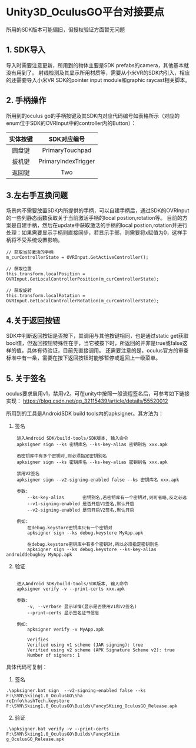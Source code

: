 # Unity3D_OculusGO平台对接要点
所用的SDK版本可能偏旧，但授权验证方面暂无问题

## 1. SDK导入
导入时需要注意更新，所用到的物体主要是SDK prefabs的camera，其他基本就没有用到了。
射线检测及其显示所用材质等，需要从小米VR的SDK内引入，相应的还需要导入小米VR SDK的pointer input module和graphic raycast相关脚本。

## 2. 手柄操作
所用到的oculus go的手柄按键及其SDK内对应代码编号如表格所示（对应的enum位于SDK的OVRInput中的controller内的Button）：

|实体按键|SDK对应编号|
|:-: | :-:|
|圆盘键|PrimaryTouchpad|
|扳机键|PrimaryIndexTrigger|
|返回键|Two|

## 3.左右手互换问题
场景内不需要放置SDK内所提供的手柄，可以自建手柄后，通过SDK的OVRInput的一些列静态函数获取关于当前激活手柄的local postion,rotation等。
目前的方案是自建手柄，然后在update中获取激活的手柄的local postion,rotation并进行处理：如果需要显示手柄则直接同步，若显示手部，则需要将x赋值为0，这样手柄将不受系统设置影响。
```
// 获取当前激活的手柄
m_curControllerState = OVRInput.GetActiveController();

// 获取位置
this.transform.localPosition = OVRInput.GetLocalControllerPosition(m_curControllerState);

// 获取旋转
this.transform.localRotation = OVRInput.GetLocalControllerRotation(m_curControllerState);

```
## 4.关于返回按钮
SDK中判断返回按钮是否按下，其调用与其他按键相同，也是通过static get获取bool值，但返回按钮特殊性在于，当它被按下时，所返回的并非是true或false这样的值，具体有待验证，目前先直接调用。
还需要注意的是，oculus官方的审查标准中有一条，需要在按下返回按钮时能够暂停或返回上一级菜单。

## 5. 关于签名
oculus要求启用v1，禁用v2。可在unity中按照一般流程签名后，可参考如下链接实现：
https://blog.csdn.net/qq_32115439/article/details/55520012

所用到的工具是AndroidSDK build tools内的apksigner。其方法为：

1. 签名
```
    进入Android SDK/build-tools/SDK版本, 输入命令
    apksigner sign --ks 密钥库名 --ks-key-alias 密钥别名 xxx.apk

    若密钥库中有多个密钥对,则必须指定密钥别名
    apksigner sign --ks 密钥库名 --ks-key-alias 密钥别名 xxx.apk

    禁用V2签名
    apksigner sign --v2-signing-enabled false --ks 密钥库名 xxx.apk

    参数:
        --ks-key-alias       密钥别名,若密钥库有一个密钥对,则可省略,反之必选
        --v1-signing-enabled 是否开启V1签名,默认开启
        --v2-signing-enabled 是否开启V2签名,默认开启

    例如:
        在debug.keystore密钥库只有一个密钥对
        apksigner sign --ks debug.keystore MyApp.apk

        在debug.keystore密钥库中有多个密钥对,所以必须指定密钥别名
        apksigner sign --ks debug.keystore --ks-key-alias androiddebugkey MyApp.apk
```
2. 验证
```

    进入Android SDK/build-tools/SDK版本, 输入命令
    apksigner verify -v --print-certs xxx.apk

    参数:
        -v, --verbose 显示详情(显示是否使用V1和V2签名)
        --print-certs 显示签名证书信息

    例如:
        apksigner verify -v MyApp.apk

        Verifies
        Verified using v1 scheme (JAR signing): true
        Verified using v2 scheme (APK Signature Scheme v2): true
        Number of signers: 1
```

具体代码可复制：
1. 签名
```
.\apksigner.bat sign  --v2-signing-enabled false --ks F:\SVN\Skiing1.0_OculusGO\Sha
reInfo\hashTech.keystore F:\SVN\Skiing1.0_OculusGO\Builds\FancySKiing_OculusGO_Release.apk
```


2. 验证
```
.\apksigner.bat verify -v --print-certs F:\SVN\Skiing1.0_OculusGO\Builds\FancySKiin
g_OculusGO_Release.apk

```
